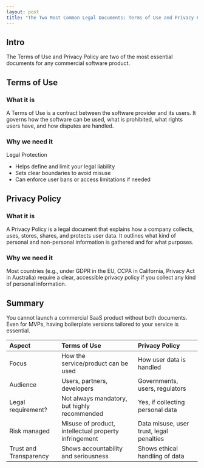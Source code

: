 ```yaml
---
layout: post
title: "The Two Most Common Legal Documents: Terms of Use and Privacy Policy"
---
```


## Intro

The Terms of Use and Privacy Policy are two of the most essential documents for any commercial software product.

## Terms of Use

### What it is

A Terms of Use is a contract between the software provider and its users. It governs how the software can be used, what is prohibited, what rights users have, and how disputes are handled.

### Why we need it

Legal Protection
- Helps define and limit your legal liability
- Sets clear boundaries to avoid misuse
- Can enforce user bans or access limitations if needed

## Privacy Policy

### What it is

A Privacy Policy is a legal document that explains how a company collects, uses, stores, shares, and protects user data. It outlines what kind of personal and non-personal information is gathered and for what purposes.

### Why we need it

Most countries (e.g., under GDPR in the EU, CCPA in California, Privacy Act in Australia) require a clear, accessible privacy policy if you collect any kind of personal information.

## Summary

You cannot launch a commercial SaaS product without both documents. Even for MVPs, having boilerplate versions tailored to your service is essential.

| Aspect                 | Terms of Use                                          | Privacy Policy                           |
|:-----------------------|:------------------------------------------------------|:-----------------------------------------|
| Focus                  | How the service/product can be used                   | How user data is handled                 |
| Audience               | Users, partners, developers                           | Governments, users, regulators           |
| Legal requirement?     | Not always mandatory, but highly recommended          | Yes, if collecting personal data         |
| Risk managed           | Misuse of product, intellectual property infringement | Data misuse, user trust, legal penalties |
| Trust and Transparency | Shows accountability and seriousness                  | Shows ethical handling of data           |
